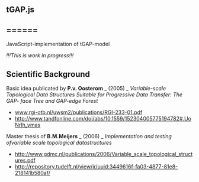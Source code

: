## tGAP.js
## ======

JavaScript-implementation of tGAP-model

*!!!This is work in progress!!!*

## Scientific Background

Basic idea publicated by **P.v. Oosterom** _ (2005) _ *Variable-scale Topological Data Structures Suitable for Progressive Data Transfer: The GAP-
face Tree and GAP-edge Forest*
* www.rgi-otb.nl/uwsm2/publications/RGI-233-01.pdf
* http://www.tandfonline.com/doi/abs/10.1559/152304005775194782#.UoNrlh_ymas

Master thesis of **B.M.Meijers** _ (2006) _ *Implementation and testing ofvariable scale topological datastructures*
* http://www.gdmc.nl/publications/2006/Variable_scale_topological_structures.pdf
* http://repository.tudelft.nl/view/ir/uuid:3449616f-fa03-4877-81e8-218141b580af/
